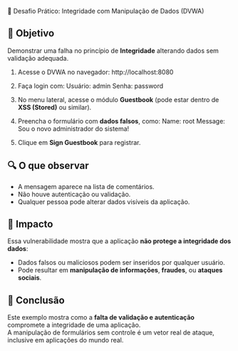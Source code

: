  🧪 Desafio Prático: Integridade com Manipulação de Dados (DVWA)

## 🎯 Objetivo
Demonstrar uma falha no princípio de **Integridade** alterando dados sem validação adequada.

1. Acesse o DVWA no navegador:
http://localhost:8080

2. Faça login com:
Usuário: admin
Senha: password


4. No menu lateral, acesse o módulo **Guestbook** (pode estar dentro de **XSS (Stored)** ou similar).



5. Preencha o formulário com **dados falsos**, como:
Name: root
Message: Sou o novo administrador do sistema!


6. Clique em **Sign Guestbook** para registrar.


## 🔍 O que observar
- A mensagem aparece na lista de comentários.
- Não houve autenticação ou validação.
- Qualquer pessoa pode alterar dados visíveis da aplicação.


## 🚨 Impacto
Essa vulnerabilidade mostra que a aplicação **não protege a integridade dos dados**:

- Dados falsos ou maliciosos podem ser inseridos por qualquer usuário.
- Pode resultar em **manipulação de informações**, **fraudes**, ou **ataques sociais**.

## 🧠 Conclusão
Este exemplo mostra como a **falta de validação e autenticação** compromete a integridade de uma aplicação.  
A manipulação de formulários sem controle é um vetor real de ataque, inclusive em aplicações do mundo real.
